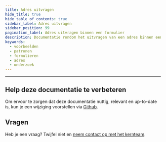```yaml
---
title: Adres uitvragen
hide_title: true
hide_table_of_contents: true
sidebar_label: Adres uitvragen
sidebar_position: 99
pagination_label: Adres uitvragen binnen een formulier
description: Documentatie rondom het uitvragen van een adres binnen een formulier
keywords:
  - voorbeelden
  - patronen
  - formulieren
  - adres
  - onderzoek
---
```



---

## Help deze documentatie te verbeteren

Om ervoor te zorgen dat deze documentatie nuttig, relevant en up-to-date is, kun je een wijziging voorstellen via [Github](https://github.com/nl-design-system/documentatie).

## Vragen

Heb je een vraag? Twijfel niet en [neem contact op met het kernteam](../../project/kernteam.mdx).
